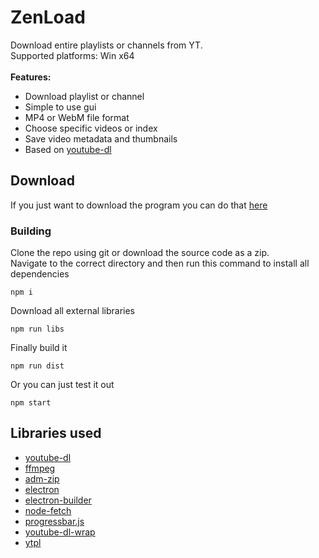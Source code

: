 # ZenLoad
Download entire playlists or channels from YT.\
Supported platforms: Win x64\
\
**Features:**

* Download playlist or channel
* Simple to use gui
* MP4 or WebM file format
* Choose specific videos or index
* Save video metadata and thumbnails
* Based on [youtube-dl](https://youtube-dl.org/)

## Download
If you just want to download the program you can do that [here](https://github.com/risbun/ZenLoad/releases)
### Building
Clone the repo using git or download the source code as a zip.\
Navigate to the correct directory and then run this command to install all dependencies
```
npm i
```
Download all external libraries
```
npm run libs
```
Finally build it
```
npm run dist
```
Or you can just test it out
```
npm start
```

## Libraries used
* [youtube-dl](https://youtube-dl.org/)
* [ffmpeg](https://ffmpeg.org/)
* [adm-zip](https://github.com/cthackers/adm-zip)
* [electron](https://www.electronjs.org)
* [electron-builder](https://www.electron.build/)
* [node-fetch](https://github.com/bitinn/node-fetch)
* [progressbar.js](https://kimmobrunfeldt.github.io/progressbar.js/)
* [youtube-dl-wrap](https://github.com/ghjbnm/youtube-dl-wrap)
* [ytpl](https://github.com/TimeForANinja/node-ytpl)
